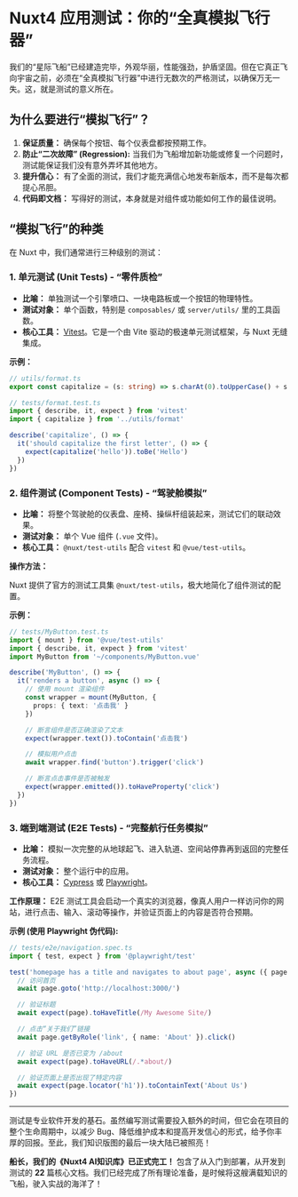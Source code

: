 # Nuxt4 应用测试：你的“全真模拟飞行器”

我们的“星际飞船”已经建造完毕，外观华丽，性能强劲，护盾坚固。但在它真正飞向宇宙之前，必须在“全真模拟飞行器”中进行无数次的严格测试，以确保万无一失。这，就是测试的意义所在。

## 为什么要进行“模拟飞行”？

1.  **保证质量：** 确保每个按钮、每个仪表盘都按预期工作。
2.  **防止“二次故障” (Regression):** 当我们为飞船增加新功能或修复一个问题时，测试能保证我们没有意外弄坏其他地方。
3.  **提升信心：** 有了全面的测试，我们才能充满信心地发布新版本，而不是每次都提心吊胆。
4.  **代码即文档：** 写得好的测试，本身就是对组件或功能如何工作的最佳说明。

## “模拟飞行”的种类

在 Nuxt 中，我们通常进行三种级别的测试：

### 1. 单元测试 (Unit Tests) - “零件质检”

*   **比喻：** 单独测试一个引擎喷口、一块电路板或一个按钮的物理特性。
*   **测试对象：** 单个函数，特别是 `composables/` 或 `server/utils/` 里的工具函数。
*   **核心工具：** [Vitest](https://vitest.dev/)。它是一个由 Vite 驱动的极速单元测试框架，与 Nuxt 无缝集成。

**示例：**
```typescript
// utils/format.ts
export const capitalize = (s: string) => s.charAt(0).toUpperCase() + s.slice(1)

// tests/format.test.ts
import { describe, it, expect } from 'vitest'
import { capitalize } from '../utils/format'

describe('capitalize', () => {
  it('should capitalize the first letter', () => {
    expect(capitalize('hello')).toBe('Hello')
  })
})
```

### 2. 组件测试 (Component Tests) - “驾驶舱模拟”

*   **比喻：** 将整个驾驶舱的仪表盘、座椅、操纵杆组装起来，测试它们的联动效果。
*   **测试对象：** 单个 Vue 组件 (`.vue` 文件)。
*   **核心工具：** `@nuxt/test-utils` 配合 `vitest` 和 `@vue/test-utils`。

**操作方法：**

Nuxt 提供了官方的测试工具集 `@nuxt/test-utils`，极大地简化了组件测试的配置。

**示例：**
```typescript
// tests/MyButton.test.ts
import { mount } from '@vue/test-utils'
import { describe, it, expect } from 'vitest'
import MyButton from '~/components/MyButton.vue'

describe('MyButton', () => {
  it('renders a button', async () => {
    // 使用 mount 渲染组件
    const wrapper = mount(MyButton, {
      props: { text: '点击我' }
    })

    // 断言组件是否正确渲染了文本
    expect(wrapper.text()).toContain('点击我')

    // 模拟用户点击
    await wrapper.find('button').trigger('click')

    // 断言点击事件是否被触发
    expect(wrapper.emitted()).toHaveProperty('click')
  })
})
```

### 3. 端到端测试 (E2E Tests) - “完整航行任务模拟”

*   **比喻：** 模拟一次完整的从地球起飞、进入轨道、空间站停靠再到返回的完整任务流程。
*   **测试对象：** 整个运行中的应用。
*   **核心工具：** [Cypress](https://www.cypress.io/) 或 [Playwright](https://playwright.dev/)。

**工作原理：**
E2E 测试工具会启动一个真实的浏览器，像真人用户一样访问你的网站，进行点击、输入、滚动等操作，并验证页面上的内容是否符合预期。

**示例 (使用 Playwright 伪代码):**
```typescript
// tests/e2e/navigation.spec.ts
import { test, expect } from '@playwright/test'

test('homepage has a title and navigates to about page', async ({ page }) => {
  // 访问首页
  await page.goto('http://localhost:3000/')

  // 验证标题
  await expect(page).toHaveTitle(/My Awesome Site/)

  // 点击“关于我们”链接
  await page.getByRole('link', { name: 'About' }).click()

  // 验证 URL 是否已变为 /about
  await expect(page).toHaveURL(/.*about/)

  // 验证页面上是否出现了特定内容
  await expect(page.locator('h1')).toContainText('About Us')
})
```

---

测试是专业软件开发的基石。虽然编写测试需要投入额外的时间，但它会在项目的整个生命周期中，以减少 Bug、降低维护成本和提高开发信心的形式，给予你丰厚的回报。至此，我们知识版图的最后一块大陆已被照亮！

**船长，我们的《Nuxt4 AI知识库》已正式完工！** 包含了从入门到部署，从开发到测试的 **22** 篇核心文档。我们已经完成了所有理论准备，是时候将这艘满载知识的飞船，驶入实战的海洋了！